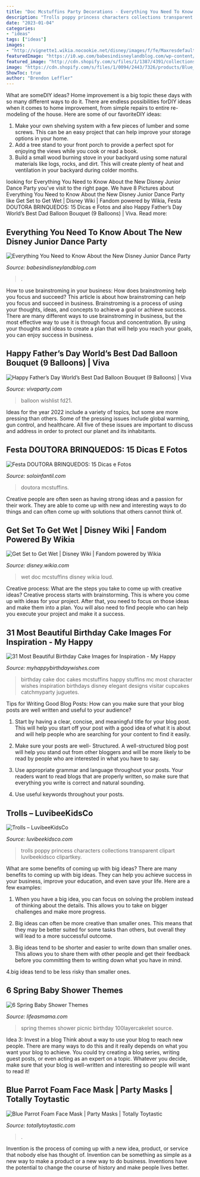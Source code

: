 ```yaml
---
title: "Doc Mcstuffins Party Decorations - Everything You Need To Know About The New Disney Junior Dance Party"
description: "Trolls poppy princess characters collections transparent clipart luvibeekidsco clipartkey"
date: "2023-01-04"
categories:
- "ideas"
tags: ["ideas"]
images:
- "http://vignette1.wikia.nocookie.net/disney/images/f/fe/Maxresdefault_78.jpg/revision/latest?cb=20141211021438"
featuredImage: "https://i0.wp.com/babesindisneylandblog.com/wp-content/uploads/2017/05/Disney-Junior-Dance-Party-2.jpg?fit=1080%2C775"
featured_image: "http://cdn.shopify.com/s/files/1/1387/4391/collections/Untitled-2_0004_Layer-5_1200x1200.png?v=1516927413"
image: "https://cdn.shopify.com/s/files/1/0094/2443/7326/products/Blue_Parrot_Foam_Face_Mask_1024x1024@2x.jpg?v=1552658747"
ShowToc: true
author: "Brendon Leffler"
---
```



What are someDIY ideas?
Home improvement is a big topic these days with so many different ways to do it. There are endless possibilities forDIY ideas when it comes to home improvement, from simple repairs to entire re-modeling of the house. Here are some of our favoriteDIY ideas:
1. Make your own shelving system with a few pieces of lumber and some screws. This can be an easy project that can help improve your storage options in your home.
2. Add a tree stand to your front porch to provide a perfect spot for enjoying the views while you cook or read a book.
3. Build a small wood burning stove in your backyard using some natural materials like logs, rocks, and dirt. This will create plenty of heat and ventilation in your backyard during colder months. 

	

		
looking for Everything You Need to Know About the New Disney Junior Dance Party you've visit to the right page. We have 8 Pictures about Everything You Need to Know About the New Disney Junior Dance Party like Get Set to Get Wet | Disney Wiki | Fandom powered by Wikia, Festa DOUTORA BRINQUEDOS: 15 Dicas e Fotos and also Happy Father’s Day World’s Best Dad Balloon Bouquet (9 Balloons) | Viva. Read more:
		
    
## Everything You Need To Know About The New Disney Junior Dance Party

<img loading=lazy src="https://i0.wp.com/babesindisneylandblog.com/wp-content/uploads/2017/05/Disney-Junior-Dance-Party-2.jpg?fit=1080%2C775" onerror="this.onerror=null;this.src='https://tse2.mm.bing.net/th?id=OIP.flXZiQ10aXOwhh4mk8l2hAHaFU&amp;pid=15.1';" alt="Everything You Need to Know About the New Disney Junior Dance Party">

_Source: babesindisneylandblog.com_

>. 

	

How to use brainstroming in your business: How does brainstroming help you focus and succeed?
This article is about how brainstroming can help you focus and succeed in business. Brainstroming is a process of using your thoughts, ideas, and concepts to achieve a goal or achieve success. There are many different ways to use brainstroming in business, but the most effective way to use it is through focus and concentration. By using your thoughts and ideas to create a plan that will help you reach your goals, you can enjoy success in business.

    
## Happy Father’s Day World’s Best Dad Balloon Bouquet (9 Balloons) | Viva

<img loading=lazy src="https://www.vivaparty.com/wp-content/uploads/2021/07/FD21-09-S1-1-768x960.jpg" onerror="this.onerror=null;this.src='https://tse2.mm.bing.net/th?id=OIP.P3nOg5wz_SLYuUIHcd-tagHaJQ&amp;pid=15.1';" alt="Happy Father’s Day World’s Best Dad Balloon Bouquet (9 Balloons) | Viva">

_Source: vivaparty.com_

>balloon wishlist fd21. 

	

Ideas for the year 2022 include a variety of topics, but some are more pressing than others. Some of the pressing issues include global warming, gun control, and healthcare. All five of these issues are important to discuss and address in order to protect our planet and its inhabitants.

    
## Festa DOUTORA BRINQUEDOS: 15 Dicas E Fotos

<img loading=lazy src="https://soloinfantil.com/wp-content/uploads/2015/08/bolo-doutora-brinquedo-pasta-americana.jpg" onerror="this.onerror=null;this.src='https://tse3.mm.bing.net/th?id=OIP.-ZOc_aGLnv5dNO-4LTFD3QHaIq&amp;pid=15.1';" alt="Festa DOUTORA BRINQUEDOS: 15 Dicas e Fotos">

_Source: soloinfantil.com_

>doutora mcstuffins. 

	

Creative people are often seen as having strong ideas and a passion for their work. They are able to come up with new and interesting ways to do things and can often come up with solutions that others cannot think of.

    
## Get Set To Get Wet | Disney Wiki | Fandom Powered By Wikia

<img loading=lazy src="http://vignette1.wikia.nocookie.net/disney/images/f/fe/Maxresdefault_78.jpg/revision/latest?cb=20141211021438" onerror="this.onerror=null;this.src='https://tse3.mm.bing.net/th?id=OIP.h8pXhQ5cmyA5zZHI6rlNUQHaEK&amp;pid=15.1';" alt="Get Set to Get Wet | Disney Wiki | Fandom powered by Wikia">

_Source: disney.wikia.com_

>wet doc mcstuffins disney wikia loud. 

	

Creative process: What are the steps you take to come up with creative ideas?
Creative process starts with brainstorming. This is where you come up with ideas for your project. After that, you need to focus on those ideas and make them into a plan. You will also need to find people who can help you execute your project and make it a success.

    
## 31 Most Beautiful Birthday Cake Images For Inspiration - My Happy

<img loading=lazy src="https://www.myhappybirthdaywishes.com/wp-content/uploads/2016/01/doc-mcstuffins-birthday-cake-images.jpg" onerror="this.onerror=null;this.src='https://tse2.mm.bing.net/th?id=OIP.Tkxk96b1FwzbXTndodWkagHaN9&amp;pid=15.1';" alt="31 Most Beautiful Birthday Cake Images for Inspiration - My Happy">

_Source: myhappybirthdaywishes.com_

>birthday cake doc cakes mcstuffins happy stuffins mc most character wishes inspiration birthdays disney elegant designs visitar cupcakes catchmyparty juguetes. 

	

Tips for Writing Good Blog Posts: How can you make sure that your blog posts are well written and useful to your audience?
1. Start by having a clear, concise, and meaningful title for your blog post. This will help you start off your post with a good idea of what it is about and will help people who are searching for your content to find it easily.
2. Make sure your posts are well- Structured. A well-structured blog post will help you stand out from other bloggers and will be more likely to be read by people who are interested in what you have to say.

3. Use appropriate grammar and language throughout your posts. Your readers want to read blogs that are properly written, so make sure that everything you write is correct and natural sounding.

4. Use useful keywords throughout your posts.

    
## Trolls – LuvibeeKidsCo

<img loading=lazy src="http://cdn.shopify.com/s/files/1/1387/4391/collections/Untitled-2_0004_Layer-5_1200x1200.png?v=1516927413" onerror="this.onerror=null;this.src='https://tse3.mm.bing.net/th?id=OIP.a_Z0KmoGneHwq1ZHWhEeHwHaHW&amp;pid=15.1';" alt="Trolls – LuvibeeKidsCo">

_Source: luvibeekidsco.com_

>trolls poppy princess characters collections transparent clipart luvibeekidsco clipartkey. 

	

What are some benefits of coming up with big ideas?
There are many benefits to coming up with big ideas. They can help you achieve success in your business, improve your education, and even save your life. Here are a few examples:
1. When you have a big idea, you can focus on solving the problem instead of thinking about the details. This allows you to take on bigger challenges and make more progress.

2. Big ideas can often be more creative than smaller ones. This means that they may be better suited for some tasks than others, but overall they will lead to a more successful outcome.

3. Big ideas tend to be shorter and easier to write down than smaller ones. This allows you to share them with other people and get their feedback before you committing them to writing down what you have in mind.

4.big ideas tend to be less risky than smaller ones.

    
## 6 Spring Baby Shower Themes

<img loading=lazy src="http://lifeasmama.com/wp-content/uploads/2016/04/pink-peony-picnic-birthday-party-10.jpg" onerror="this.onerror=null;this.src='https://tse4.mm.bing.net/th?id=OIP.5ILGxOolI5CcByA6QNA68AHaLH&amp;pid=15.1';" alt="6 Spring Baby Shower Themes">

_Source: lifeasmama.com_

>spring themes shower picnic birthday 100layercakelet source. 

	

Idea 3: Invest in a blog
Think about a way to use your blog to reach new people. There are many ways to do this and it really depends on what you want your blog to achieve. You could try creating a blog series, writing guest posts, or even acting as an expert on a topic. Whatever you decide, make sure that your blog is well-written and interesting so people will want to read it!

    
## Blue Parrot Foam Face Mask | Party Masks | Totally Toytastic

<img loading=lazy src="https://cdn.shopify.com/s/files/1/0094/2443/7326/products/Blue_Parrot_Foam_Face_Mask_1024x1024@2x.jpg?v=1552658747" onerror="this.onerror=null;this.src='https://tse1.mm.bing.net/th?id=OIP.u0MpcOGyryQZdWwMaxnLVQHaHa&amp;pid=15.1';" alt="Blue Parrot Foam Face Mask | Party Masks | Totally Toytastic">

_Source: totallytoytastic.com_

>. 

	

Invention is the process of coming up with a new idea, product, or service that nobody else has thought of. Invention can be something as simple as a new way to make a product or a new way to do business. Inventions have the potential to change the course of history and make people lives better.

